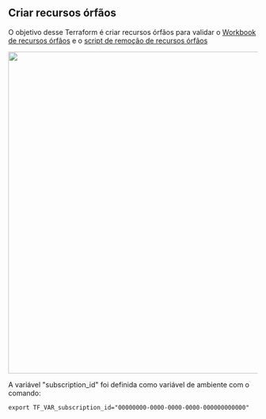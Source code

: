 ## Criar recursos órfãos

O objetivo desse Terraform é criar recursos órfãos para validar o [Workbook de recursos órfãos](https://github.com/dolevshor/azure-orphan-resources) e o [script de remoção de recursos órfãos]()

<img src="https://i.imgur.com/srkBOrO.png" width="650">

A variável "subscription_id" foi definida como variável de ambiente com o comando:

```export TF_VAR_subscription_id="00000000-0000-0000-0000-000000000000"```